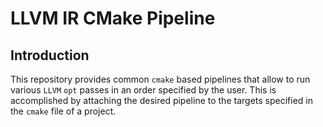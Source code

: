 # LLVM IR CMake Pipeline

## Introduction

This repository provides common `cmake` based pipelines that allow to run various `LLVM` `opt` passes in an order
specified by the user. This is accomplished by attaching the desired pipeline to the targets specified in the `cmake`
file of a project.
